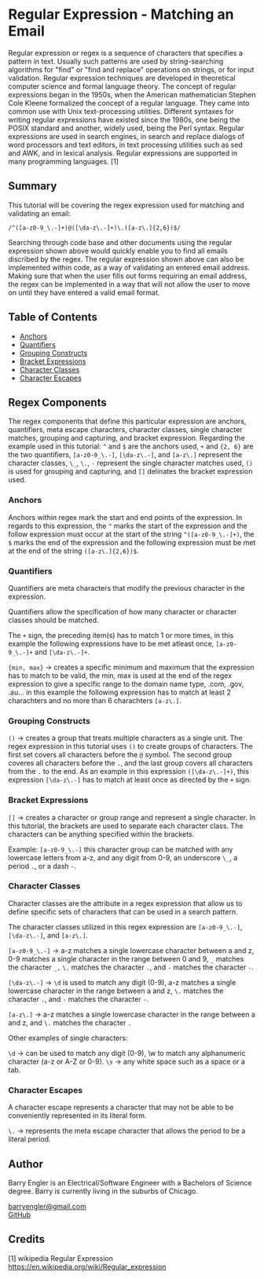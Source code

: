 # Regular Expression - Matching an Email

Regular expression or regex is a sequence of characters that specifies a pattern in text. Usually such patterns are used by string-searching algorithms for "find" or "find and replace" operations on strings, or for input validation. Regular expression techniques are developed in theoretical computer science and formal language theory.
The concept of regular expressions began in the 1950s, when the American mathematician Stephen Cole Kleene formalized the concept of a regular language. They came into common use with Unix text-processing utilities. Different syntaxes for writing regular expressions have existed since the 1980s, one being the POSIX standard and another, widely used, being the Perl syntax.
Regular expressions are used in search engines, in search and replace dialogs of word processors and text editors, in text processing utilities such as sed and AWK, and in lexical analysis. Regular expressions are supported in many programming languages. [1]

## Summary

This tutorial will be covering the regex expression used for matching and validating an email:

`/^([a-z0-9_\.-]+)@([\da-z\.-]+)\.([a-z\.]{2,6})$/`

Searching through code base and other documents using the regular expression shown above would quickly enable you to find all emails discribed by the regex. The regular expression shown above can also be implemented within code, as a way of validating an entered email address. Making sure that when the user fills out forms requiring an email address, the regex can be implemented in a way that will not allow the user to move on until they have entered a valid email format.

## Table of Contents

- [Anchors](#anchors)
- [Quantifiers](#quantifiers)
- [Grouping Constructs](#grouping-constructs)
- [Bracket Expressions](#bracket-expressions)
- [Character Classes](#character-classes)
- [Character Escapes](#character-escapes)

## Regex Components

The regex components that define this particular expression are anchors, quantifiers, meta escape characters, character classes, single character matches, grouping and capturing, and bracket expression. Regarding the example used in this tutorial: `^` and `$` are the anchors used, `+` and `{2, 6}` are the two quantifiers, `[a-z0-9_\.-]`, `[\da-z\.-]`, and `[a-z\.]` represent the character classes, `\_`, `\.`, `-` represent the single character matches used, `()` is used for grouping and capturing, and `[]` delinates the bracket expression used.

### Anchors

Anchors within regex mark the start and end points of the expression. In regards to this expression, the `^` marks the start of the expression and the follow expression must occur at the start of the string `^([a-z0-9_\.-]+)`, the `$` marks the end of the expression and the following expression must be met at the end of the string `([a-z\.]{2,6})$`.

### Quantifiers

Quantifiers are meta characters that modify the previous character in the expression.

Quantifiers allow the specification of how many character or character classes should be matched.

The `+` sign, the preceding item(s) has to match 1 or more times, in this example the following expressions have to be met atleast once, `[a-z0-9_\.-]+` and `[\da-z\.-]+`.

`{min, max}` -> creates a specific minimum and maximum that the expression has to match to be valid, the min, max is used
at the end of the regex expression to give a specific range to the domain name type, .com, .gov, .au... in this example the following expression has to match at least 2 charachters and no more than 6 charachters `[a-z\.]`.

### Grouping Constructs

`()` -> creates a group that treats multiple characters as a single unit. The regex expression in this tutorial uses `()` to create groups of characters. The first set covers all characters before the `@` symbol. The second group coveres all characters before the `.`, and the last group covers all characters from the `.` to the end. As an example in this expression `([\da-z\.-]+)`, this expression `[\da-z\.-]` has to match at least once as directed by the `+` sign.

### Bracket Expressions

`[]` -> creates a character or group range and represent a single character. In this tutorial, the brackets are used to separate each character class. The characters can be anything specified within the brackets.

Example: `[a-z0-9_\.-]` this character group can be matched with any lowercase letters from a-z, and any digit from 0-9, an underscore `\_`, a period `.`, or a dash `-`.

### Character Classes

Character classes are the attribute in a regex expression that allow us to define specific sets of characters that can be used in a search pattern.

The character classes utilized in this regex expression are `[a-z0-9_\.-]`, `[\da-z\.-]`, and `[a-z\.]`.

`[a-z0-9_\.-]` -> a-z matches a single lowercase character between a and z, 0-9 matches a single character in the range between 0 and 9, `_` matches the character `_,` `\.` matches the character `.`, and `-` matches the character `-`.

`[\da-z\.-]` -> `\d` is used to match any digit (0-9), a-z matches a single lowercase character in the range between a and z, `\.` matches the character `.`, and `-` matches the character `-`.

`[a-z\.]` -> a-z matches a single lowercase character in the range between a and z, and `\.` matches the character `.`

Other examples of single characters:

`\d` -> can be used to match any digit (0-9), \w to match any alphanumeric character (a-z or A-Z or 0-9).
`\s` -> any white space such as a space or a tab.

### Character Escapes

A character escape represents a character that may not be able to be conveniently represented in its literal form.

`\.` -> represents the meta escape character that allows the period to be a literal period.

## Author

Barry Engler is an Electrical/Software Engineer with a Bachelors of Science degree. Barry is currently living in the suburbs of Chicago.

barryengler@gmail.com <br>
[GitHub](https://github.com/Barry25000)

## Credits

[1] wikipedia Regular Expression https://en.wikipedia.org/wiki/Regular_expression
